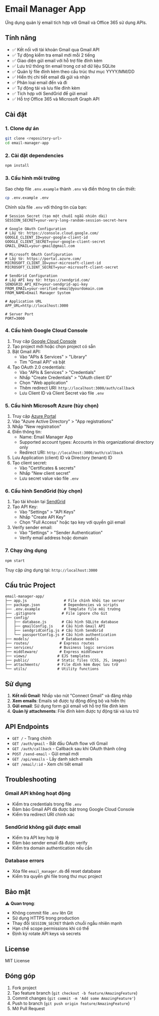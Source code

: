 # Email Manager App

Ứng dụng quản lý email tích hợp với Gmail và Office 365 sử dụng APIs.

## Tính năng

- ✅ Kết nối với tài khoản Gmail qua Gmail API
- ✅ Tự động kiểm tra email mới mỗi 2 tiếng
- ✅ Giao diện gửi email với hỗ trợ file đính kèm
- ✅ Lưu trữ thông tin email trong cơ sở dữ liệu SQLite
- ✅ Quản lý file đính kèm theo cấu trúc thư mục YYYY/MM/DD
- ✅ Hiển thị chi tiết email đã gửi và nhận
- ✅ Phân loại email đến và đi
- ✅ Tự động tải và lưu file đính kèm
- ✅ Tích hợp với SendGrid để gửi email
- ✅ Hỗ trợ Office 365 và Microsoft Graph API

## Cài đặt

### 1. Clone dự án
```bash
git clone <repository-url>
cd email-manager-app
```

### 2. Cài đặt dependencies
```bash
npm install
```

### 3. Cấu hình môi trường

Sao chép file `.env.example` thành `.env` và điền thông tin cần thiết:

```bash
cp .env.example .env
```

Chỉnh sửa file `.env` với thông tin của bạn:

```env
# Session Secret (tạo một chuỗi ngẫu nhiên dài)
SESSION_SECRET=your-very-long-random-session-secret-here

# Google OAuth Configuration
# Lấy từ: https://console.cloud.google.com/
GOOGLE_CLIENT_ID=your-google-client-id
GOOGLE_CLIENT_SECRET=your-google-client-secret
GMAIL_EMAIL=your-gmail@gmail.com

# Microsoft OAuth Configuration  
# Lấy từ: https://portal.azure.com/
MICROSOFT_CLIENT_ID=your-microsoft-client-id
MICROSOFT_CLIENT_SECRET=your-microsoft-client-secret

# SendGrid Configuration
# Lấy API key từ: https://sendgrid.com/
SENDGRID_API_KEY=your-sendgrid-api-key
FROM_EMAIL=your-verified-email@yourdomain.com
FROM_NAME=Email Manager System

# Application URL
APP_URL=http://localhost:3000

# Server Port
PORT=3000
```

### 4. Cấu hình Google Cloud Console

1. Truy cập [Google Cloud Console](https://console.cloud.google.com/)
2. Tạo project mới hoặc chọn project có sẵn
3. Bật Gmail API:
   - Vào "APIs & Services" > "Library"
   - Tìm "Gmail API" và bật
4. Tạo OAuth 2.0 credentials:
   - Vào "APIs & Services" > "Credentials"
   - Nhấp "Create Credentials" > "OAuth client ID"
   - Chọn "Web application"
   - Thêm redirect URI: `http://localhost:3000/auth/callback`
   - Lưu Client ID và Client Secret vào file `.env`

### 5. Cấu hình Microsoft Azure (tùy chọn)

1. Truy cập [Azure Portal](https://portal.azure.com/)
2. Vào "Azure Active Directory" > "App registrations"
3. Nhấp "New registration"
4. Điền thông tin:
   - Name: Email Manager App
   - Supported account types: Accounts in this organizational directory only
   - Redirect URI: `http://localhost:3000/auth/callback`
5. Lưu Application (client) ID và Directory (tenant) ID
6. Tạo client secret:
   - Vào "Certificates & secrets"
   - Nhấp "New client secret"
   - Lưu secret value vào file `.env`

### 6. Cấu hình SendGrid (tùy chọn)

1. Tạo tài khoản tại [SendGrid](https://sendgrid.com/)
2. Tạo API Key:
   - Vào "Settings" > "API Keys"
   - Nhấp "Create API Key"
   - Chọn "Full Access" hoặc tạo key với quyền gửi email
3. Verify sender email:
   - Vào "Settings" > "Sender Authentication"
   - Verify email address hoặc domain

### 7. Chạy ứng dụng

```bash
npm start
```

Truy cập ứng dụng tại: `http://localhost:3000`

## Cấu trúc Project

```
email-manager-app/
├── app.js                 # File chính khởi tạo server
├── package.json           # Dependencies và scripts
├── .env.example           # Template file môi trường
├── .gitignore            # File ignore cho Git
├── config/
│   ├── database.js       # Cấu hình SQLite database
│   ├── gmailConfig.js    # Cấu hình Gmail API
│   ├── sendgridConfig.js # Cấu hình SendGrid
│   └── passportConfig.js # Cấu hình authentication
├── models/               # Database models
├── routes/              # Express routes
├── services/            # Business logic services
├── middleware/          # Express middleware
├── views/              # EJS templates
├── public/             # Static files (CSS, JS, images)
├── attachments/        # File đính kèm được lưu trữ
└── utils/              # Utility functions
```

## Sử dụng

1. **Kết nối Gmail**: Nhấp vào nút "Connect Gmail" và đăng nhập
2. **Xem emails**: Emails sẽ được tự động đồng bộ và hiển thị
3. **Gửi email**: Sử dụng form gửi email với hỗ trợ file đính kèm
4. **Quản lý attachments**: File đính kèm được tự động tải và lưu trữ

## API Endpoints

- `GET /` - Trang chính
- `GET /auth/gmail` - Bắt đầu OAuth flow với Gmail
- `GET /auth/callback` - Callback sau khi OAuth thành công
- `POST /send-email` - Gửi email mới
- `GET /api/emails` - Lấy danh sách emails
- `GET /email/:id` - Xem chi tiết email

## Troubleshooting

### Gmail API không hoạt động
- Kiểm tra credentials trong file `.env`
- Đảm bảo Gmail API đã được bật trong Google Cloud Console
- Kiểm tra redirect URI chính xác

### SendGrid không gửi được email
- Kiểm tra API key hợp lệ
- Đảm bảo sender email đã được verify
- Kiểm tra domain authentication nếu cần

### Database errors
- Xóa file `email_manager.db` để reset database
- Kiểm tra quyền ghi file trong thư mục project

## Bảo mật

⚠️ **Quan trọng**: 
- Không commit file `.env` lên Git
- Sử dụng HTTPS trong production
- Thay đổi `SESSION_SECRET` thành chuỗi ngẫu nhiên mạnh
- Hạn chế scope permissions khi có thể
- Định kỳ rotate API keys và secrets

## License

MIT License

## Đóng góp

1. Fork project
2. Tạo feature branch (`git checkout -b feature/AmazingFeature`)
3. Commit changes (`git commit -m 'Add some AmazingFeature'`)
4. Push to branch (`git push origin feature/AmazingFeature`)
5. Mở Pull Request

